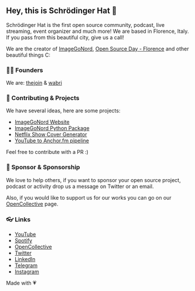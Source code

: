 ## Hey, this is Schrödinger Hat 👋

Schrödinger Hat is the first open source community, podcast, live streaming, event organizer and much more!
We are based in Florence, Italy. If you pass from this beautiful city, give us a call!

We are the creator of [ImageGoNord](https://ign.schrodinger-hat.it), [Open Source Day - Florence](https://www.eventbrite.it/e/biglietti-open-source-day-2021-firenze-166034195749) and other beautiful things C:

### 🧙‍♂️ Founders

We are: [thejoin](https://github.com/thejoin95) & [wabri](https://github.com/wabri)


### 🚀 Contributing & Projects

We have several ideas, here are some projects:
- [ImageGoNord Website](https://github.com/Schrodinger-Hat/ImageGoNord)
- [ImageGoNord Python Package](https://github.com/Schrodinger-Hat/ImageGoNord-pip)
- [Netflix Show Cover Generator](https://github.com/Schrodinger-Hat/netflix-show-generator)
- [YouTube to Anchor.fm pipeline](https://github.com/Schrodinger-Hat/youtube-to-anchorfm)

Feel free to contribute with a PR :)


### 🦦 Sponsor & Sponsorship

We love to help others, if you want to sponsor your open source project, podcast or activity drop us a message on Twitter or an email.

Also, if you would like to support us for our works you can go on our [OpenCollective](https://opencollective.com/schrodinger-hat) page.

### 👓 Links

- [YouTube](https://www.youtube.com/channel/UC1QLLgrGrPmlaFhS0orykCA)
- [Spotify](https://open.spotify.com/show/7yfkQCV6hrPIqflSqJDB2P)
- [OpenCollective](https://opencollective.com/schrodinger-hat)
- [Twitter](https://twitter.com/schrodinger_hat)
- [LinkedIn](https://www.linkedin.com/company/schrodinger-hat/)
- [Telegram](https://t.me/joinchat/UrdY3eCmpyi_MuH_)
- [Instagram](https://www.instagram.com/schrodinger_hat/)

Made with 💗

